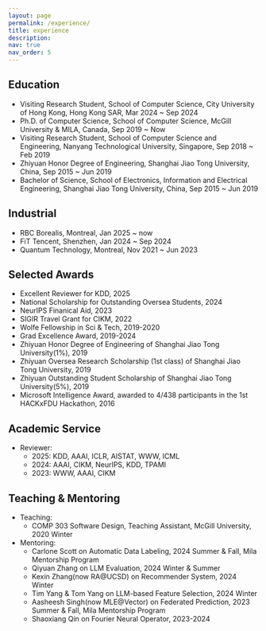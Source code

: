 ```yaml
---
layout: page
permalink: /experience/
title: experience
description: 
nav: true
nav_order: 5
---
```


## Education

- Visiting Research Student, School of Computer Science, City University of Hong Kong, Hong Kong SAR, Mar 2024 ~ Sep 2024
- Ph.D. of Computer Science, School of Computer Science, McGill University & MILA, Canada, Sep 2019 ~ Now
- Visiting Research Student, School of Computer Science and Engineering, Nanyang Technological University, Singapore, Sep 2018 ~ Feb 2019
- Zhiyuan Honor Degree of Engineering, Shanghai Jiao Tong University, China, Sep 2015 ~ Jun 2019
- Bachelor of Science, School of Electronics, Information and Electrical Engineering, Shanghai Jiao Tong University, China, Sep 2015 ~ Jun 2019


## Industrial

- RBC Borealis, Montreal, Jan 2025 ~ now
- FiT Tencent, Shenzhen, Jan 2024 ~ Sep 2024
- Quantum Technology, Montreal, Nov 2021 ~ Jun 2023
<!-- - Research Intern, Huawei Noah’s Ark Lab, Montreal Research Center, Nov. 2021 ~ Jun. 2023 -->
<!-- - Research Intern, Huawei Noah’s Ark Lab, Shenzhen Research Center, Mar. 2021 ~ Aug. 2021 -->


## Selected Awards
- Excellent Reviewer for KDD, 2025
- National Scholarship for Outstanding Oversea Students, 2024
- NeurIPS Finanical Aid, 2023
- SIGIR Travel Grant for CIKM, 2022
- Wolfe Fellowship in Sci & Tech, 2019-2020
- Grad Excellence Award, 2019-2024
- Zhiyuan Honor Degree of Engineering of Shanghai Jiao Tong University(1%), 2019
- Zhiyuan Oversea Research Scholarship (1st class) of Shanghai Jiao Tong University, 2019
- Zhiyuan Outstanding Student Scholarship of Shanghai Jiao Tong University(5%), 2019
- Microsoft Intelligence Award, awarded to 4/438 participants in the 1st HACKxFDU Hackathon, 2016

## Academic Service

- Reviewer:
  - 2025: KDD, AAAI, ICLR, AISTAT, WWW, ICML
  - 2024: AAAI, CIKM, NeurIPS, KDD, TPAMI
  - 2023: WWW, AAAI, CIKM

## Teaching & Mentoring

- Teaching:
  - COMP 303 Software Design, Teaching Assistant, McGill University, 2020 Winter
- Mentoring:
  - Carlone Scott on Automatic Data Labeling, 2024 Summer & Fall, Mila Mentorship Program
  - Qiyuan Zhang on LLM Evaluation, 2024 Winter & Summer
  - Kexin Zhang(now RA@UCSD) on Recommender System, 2024 Winter
  - Tim Yang & Tom Yang on LLM-based Feature Selection, 2024 Winter
  - Aasheesh Singh(now MLE@Vector) on Federated Prediction, 2023 Summer & Fall, Mila Mentorship Program
  - Shaoxiang Qin on Fourier Neural Operator, 2023-2024


